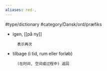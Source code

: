 ```yaml
---
aliases: red-, 
---
```

#type/dictionary 
#category/Dansk/ord/præfiks
- igen, [[på ny]]

		表示再次

- tilbage (i tid, rum eller forløb)

		(在时间, 空间或过程中) 返回